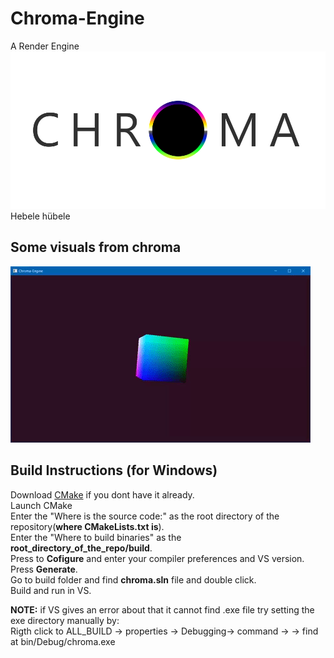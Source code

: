 # Chroma-Engine
A Render Engine
![Chroma Logo](resources/logo.png)
Hebele hübele

## Some visuals from chroma
![Rotating Cube](resources/images/cube.gif)

## Build Instructions (for Windows)
Download [CMake](https://cmake.org/download/) if you dont have it already.  
Launch CMake  
Enter the "Where is the source code:" as the root directory of the repository(**where CMakeLists.txt is**).  
Enter the "Where to build binaries" as the **root_directory_of_the_repo/build**.  
Press to **Cofigure** and enter your compiler preferences and VS version.
Press **Generate**.  
Go to build folder and find **chroma.sln** file and double click.  
Build and run in VS.  

**NOTE:** if VS gives an error about that it cannot find .exe file try setting the exe directory manually by:  
Rigth click to ALL_BUILD -> properties -> Debugging-> command -> <browse> -> find at bin/Debug/chroma.exe
